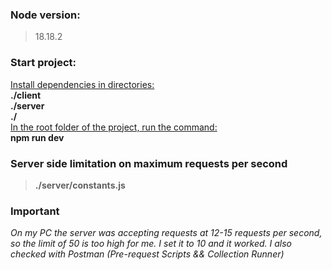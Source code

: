  ### Node version: 
 >18.18.2 
 ### Start project:
 <ins>Install dependencies in directories:</ins>  
 **./client**  
 **./server**  
 **./**  
  <ins>In the root folder of the project, run the command:</ins>   
 **npm run dev**
 ### Server side limitation on maximum requests per second
 >**./server/constants.js**
 ### Important
  *On my PC the server was accepting requests at 12-15 requests per second, so the limit of 50 is too high for me.
I set it to 10 and it worked.
I also checked with Postman (Pre-request Scripts && Collection Runner)*